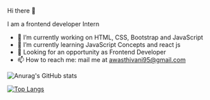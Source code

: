 Hi there 👋

I am a frontend developer Intern

- 🔭 I’m currently working on HTML, CSS, Bootstrap and JavaScript
- 🌱 I’m currently learning JavaScript Concepts and react js
- 💬 Looking for an opportunity as Frontend Developer
- 📫 How to reach me: mail me at awasthivani95@gmail.com

![Anurag's GitHub stats](https://github-readme-stats.vercel.app/api?username=VaniAwasthi&show_icons=true&theme=radical)

[![Top Langs](https://github-readme-stats.vercel.app/api/top-langs/?username=VaniAwasthi&layout=compact)](https://github.com/anuraghazra/github-readme-stats)

<!--
**VaniAwasthi/VaniAwasthi** is a ✨ _special_ ✨ repository because its `README.md` (this file) appears on your GitHub profile.

Here are some ideas to get you started:


-->
